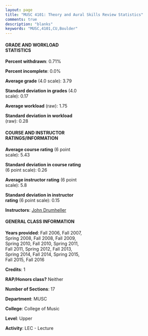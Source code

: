 ```yaml
---
layout: page
title: "MUSC 4101: Theory and Aural Skills Review Statistics"
comments: true
description: "blanks"
keywords: "MUSC,4101,CU,Boulder"
---
```

<head>
<script src="https://ajax.googleapis.com/ajax/libs/jquery/2.1.3/jquery.min.js"></script>
<script src="https://dl.dropboxusercontent.com/s/pc42nxpaw1ea4o9/highcharts.js?dl=0"></script>
<!-- <script src="../assets/js/highcharts.js"></script> -->
<style type="text/css">@font-face {
	font-family: "Bebas Neue";
	src: url(https://www.filehosting.org/file/details/544349/BebasNeue Regular.otf) format("opentype");
	}
	h1.Bebas { 
		font-family: "Bebas Neue", Verdana, Tahoma;
	}
</style>
</head>
<body>
	<div id="container" style="float: right; width: 45%; height: 88%; margin-left: 2.5%; margin-right: 2.5%;"></div>
	<script language="JavaScript">
		$(document).ready(function() {
		var chart = {type: 'column'};
		var title = {text: 'Grade Distribution'};
		var xAxis = {categories: ['A','B','C','D','F'],crosshair: true};
		var yAxis = {min: 0,title: {text: 'Percentage'}};
		var tooltip = {headerFormat: '<center><b><span style="font-size:20px">{point.key}</span></b></center>',
		               pointFormat: '<td style="padding:0"><b>{point.y:.1f}%</b></td>',
		               footerFormat: '</table>',shared: true,useHTML: true};
		var plotOptions = {column: {pointPadding: 0.0,borderWidth: 0}};  
		var credits = {enabled: false};var series= [{name: 'Percent',data: [81.87,15.66,2.47,0.0,0.0,]}];
		var json = {};
		json.chart = chart;
		json.title = title;
		json.tooltip = tooltip;
		json.xAxis = xAxis;
		json.yAxis = yAxis;  
		json.series = series;
		json.plotOptions = plotOptions;  
		json.credits = credits;
		$('#container').highcharts(json);
	});
	</script>
</body>
			   
#### GRADE AND WORKLOAD STATISTICS

**Percent withdrawn**: 0.71%

**Percent incomplete**: 0.0%

**Average grade** (4.0 scale): 3.79

**Standard deviation in grades** (4.0 scale): 0.17

**Average workload** (raw): 1.75

**Standard deviation in workload** (raw): 0.28

#### COURSE AND INSTRUCTOR RATINGS/INFORMATION

**Average course rating** (6 point scale): 5.43

**Standard deviation in course rating** (6 point scale): 0.26

**Average instructor rating** (6 point scale): 5.8

**Standard deviation in instructor rating** (6 point scale): 0.15

**Instructors**: <a href='../../instructors/John_Drumheller'>John Drumheller</a>

#### GENERAL CLASS INFORMATION

**Years provided**: Fall 2006, Fall 2007, Spring 2008, Fall 2008, Fall 2009, Spring 2010, Fall 2010, Spring 2011, Fall 2011, Spring 2012, Fall 2013, Spring 2014, Fall 2014, Spring 2015, Fall 2015, Fall 2016

**Credits**: 1

**RAP/Honors class?** Neither

**Number of Sections**: 17

**Department**: MUSC

**College**: College of Music

**Level**: Upper

**Activity**: LEC - Lecture
